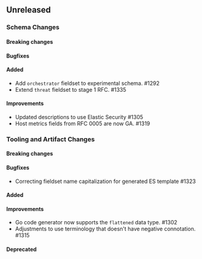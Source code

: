 <!-- When adding an entry to the Changelog:

- Please follow the Keep a Changelog: http://keepachangelog.com/ guidelines.
- Please insert your changelog line ordered by PR ID.
- Make sure you add your entry to the correct section (schema or tooling).

Thanks, you're awesome :-) -->

## Unreleased

### Schema Changes

#### Breaking changes

#### Bugfixes

#### Added

* Add `orchestrator` fieldset to experimental schema. #1292
* Extend `threat` fieldset to stage 1 RFC. #1335

#### Improvements

* Updated descriptions to use Elastic Security #1305
* Host metrics fields from RFC 0005 are now GA. #1319

### Tooling and Artifact Changes

#### Breaking changes

#### Bugfixes

* Correcting fieldset name capitalization for generated ES template #1323

#### Added

#### Improvements

* Go code generator now supports the `flattened` data type. #1302
* Adjustments to use terminology that doesn't have negative connotation. #1315

#### Deprecated

<!-- All empty sections:

## Unreleased

### Schema Changes
### Tooling and Artifact Changes

#### Breaking changes

#### Bugfixes

#### Added

#### Improvements

#### Deprecated

-->
